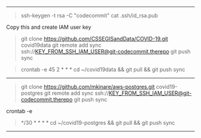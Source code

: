 ---------------------
> ssh-keygen -t rsa -C "codecommit"
> cat .ssh/id_rsa.pub

Copy this and create IAM user key

> git clone https://github.com/CSSEGISandData/COVID-19.git covid19data
> git remote add sync ssh://KEY_FROM_SSH_IAM_USER@git-codecommit.therepo
> git push sync

> crontab -e
> 45 2 * * * cd ~/covid19data && git pull && git push sync

--------------------------
> git clone https://github.com/mkinare/aws-postgres.git covid19-postgres
> git remote add sync ssh://KEY_FROM_SSH_IAM_USER@git-codecommit.therepo
> git push sync

crontab -e
> */30 * * * * cd ~/covid19-postgres && git pull && git push sync
--------------------------
